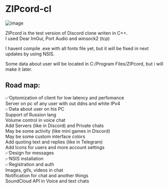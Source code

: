 # ZIPcord-cl

![image](https://github.com/user-attachments/assets/73cea5ec-bd60-48ef-92af-389979f6faea)


ZIPcord is the test version of Discord clone writen in C++.<br/>
I used Dear ImGui, Port Audio and winsock2 (tcp)<br/>

I havent compile .exe with all fonts file yet, but it will be fixed in next updates by using NSIS.<br/>

Some data about user will be located in C:/Program Files/ZIPcord, but i will make it later.<br/>

## Road map:
✅Optomization of client for low latency and perfomance<br/>
Server on pc of any user with out ddns and white IPv4<br/>
✅Data about user on his PC<br/>
Support of Russion lang<br/>
Volume control in voice chat<br/>
Add Servers (like in Discord) and Private chats<br/>
May be some activity (like mini games in Discord)<br/>
May be some custom interface colors <br/>
Add quoting text and replies (like in Telegram)<br/>
Add Icons for users and more account settings<br/>
✅Design for messages<br/>
✅NSIS installation<br/>
✅Registration and auth<br/>
Images, gifs, videos in chat<br/>
Notification for chat and another things<br/>
SoundCloud API in Voice and text chats<br/>
